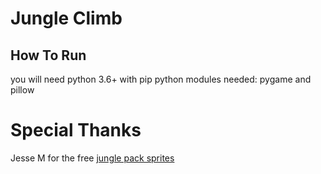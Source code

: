 # Jungle Climb
## How To Run
you will need python 3.6+ with pip
python modules needed: pygame and pillow

# Special Thanks
Jesse M for the free [jungle pack sprites](https://jesse-m.itch.io/jungle-pack)
